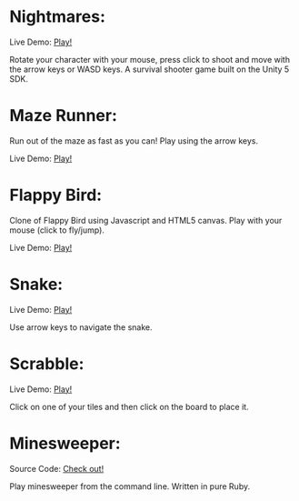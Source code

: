  Nightmares:
========================== 
 
 Live Demo: [Play!](https://cdn.rawgit.com/david-meza/nefarious-octo-woof/master/Nightmares3.html)
 
 Rotate your character with your mouse, press click to shoot and move with the arrow keys or WASD keys. 
 A survival shooter game built on the Unity 5 SDK.
 
 
Maze Runner:
========================== 

Run out of the maze as fast as you can! Play using the arrow keys.

Live Demo: [Play!](https://rawgit.com/david-meza/maze-runner/master/maze.html)


Flappy Bird:
========================== 

Clone of Flappy Bird using Javascript and HTML5 canvas. Play with your mouse (click to fly/jump).

Live Demo: [Play!](https://rawgit.com/david-meza/flappy-bird/master/index.html)

 
 Snake:
==========================
Live Demo: [Play!](https://rawgit.com/david-meza/project_game_center_browser/master/snake.html)

Use arrow keys to navigate the snake. 


Scrabble:
==========================
Live Demo: [Play!](https://rawgit.com/david-meza/project_game_center_browser/master/scrabble.html)

Click on one of your tiles and then click on the board to place it.


Minesweeper:
==========================
Source Code: [Check out!](https://github.com/david-meza/project_tdd_minesweeper)

Play minesweeper from the command line. Written in pure Ruby.


